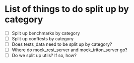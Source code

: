 # List of things to do split up by category
- [ ] Split up benchmarks by category
- [ ] Split up conftests by category
- [ ] Does tests_data need to be split up by category?
- [ ] Where do mock_rest_server and mock_triton_server go?
- [ ] Do we split up utils? If so, how?
